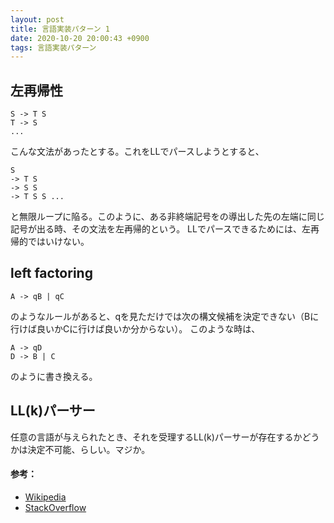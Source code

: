 ```yaml
---
layout: post
title: 言語実装パターン 1
date: 2020-10-20 20:00:43 +0900
tags: 言語実装パターン
---
```


## 左再帰性
```
S -> T S
T -> S
...
```
こんな文法があったとする。これをLLでパースしようとすると、
```
S
-> T S
-> S S
-> T S S ...
```
と無限ループに陥る。このように、ある非終端記号をの導出した先の左端に同じ記号が出る時、その文法を左再帰的という。
LLでパースできるためには、左再帰的ではいけない。

## left factoring
```
A -> qB | qC
```
のようなルールがあると、qを見ただけでは次の構文候補を決定できない（Bに行けば良いかCに行けば良いか分からない）。
このような時は、
```
A -> qD
D -> B | C
```
のように書き換える。

## LL(k)パーサー

任意の言語が与えられたとき、それを受理するLL(k)パーサーが存在するかどうかは決定不可能、らしい。マジか。


#### 参考：
- [Wikipedia][wiki]
- [StackOverflow][so]


[wiki]: https://en.m.wikipedia.org/wiki/LL_parser
[so]: https://stackoverflow.com/questions/15194142/difference-between-left-factoring-and-left-recursion
